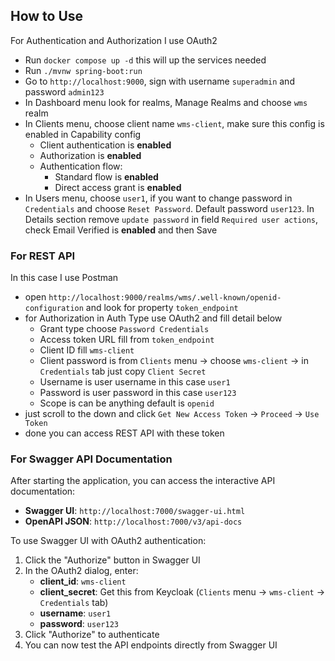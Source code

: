 ## How to Use

For Authentication and Authorization I use OAuth2 

- Run `docker compose up -d` this will up the services needed
- Run `./mvnw spring-boot:run`
- Go to `http://localhost:9000`, sign with username `superadmin` and password `admin123`
- In Dashboard menu look for realms, Manage Realms and choose `wms` realm
- In Clients menu, choose client name `wms-client`, make sure this config is enabled in Capability config
    - Client authentication is __enabled__
    - Authorization is __enabled__
    - Authentication flow:
        - Standard flow is __enabled__
        - Direct access grant is __enabled__
- In Users menu, choose `user1`, if you want to change password in `Credentials` and choose `Reset Password`. Default password `user123`. In Details section remove `update password` in field `Required user actions`, check Email Verified is __enabled__ and then Save

### For REST API 

In this case I use Postman

- open `http://localhost:9000/realms/wms/.well-known/openid-configuration` and look for property `token_endpoint`
- for Authorization in Auth Type use OAuth2 and fill detail below
    - Grant type choose `Password Credentials`
    - Access token URL fill from `token_endpoint`
    - Client ID fill `wms-client`
    - Client password is from `Clients` menu &rarr; choose `wms-client` &rarr; in `Credentials` tab just copy `Client Secret`
    - Username is user username in this case `user1`
    - Password is user password in this case `user123`
    - Scope is can be anything default is `openid`
- just scroll to the down and click `Get New Access Token` &rarr; `Proceed` &rarr; `Use Token`
- done you can access REST API with these token

### For Swagger API Documentation

After starting the application, you can access the interactive API documentation:

- **Swagger UI**: `http://localhost:7000/swagger-ui.html`
- **OpenAPI JSON**: `http://localhost:7000/v3/api-docs`

To use Swagger UI with OAuth2 authentication:

1. Click the "Authorize" button in Swagger UI
2. In the OAuth2 dialog, enter:
   - **client_id**: `wms-client`
   - **client_secret**: Get this from Keycloak (`Clients` menu → `wms-client` → `Credentials` tab)
   - **username**: `user1`
   - **password**: `user123`
3. Click "Authorize" to authenticate
4. You can now test the API endpoints directly from Swagger UI


